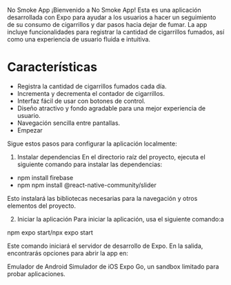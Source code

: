 No Smoke App
¡Bienvenido a No Smoke App! Esta es una aplicación desarrollada con Expo para ayudar a los usuarios a hacer un seguimiento de su consumo de cigarrillos y dar pasos hacia dejar de fumar. La app incluye funcionalidades para registrar la cantidad de cigarrillos fumados, así como una experiencia de usuario fluida e intuitiva.

# Características
- Registra la cantidad de cigarrillos fumados cada día.
- Incrementa y decrementa el contador de cigarrillos.
- Interfaz fácil de usar con botones de control.
- Diseño atractivo y fondo agradable para una mejor experiencia de usuario.
- Navegación sencilla entre pantallas.
- Empezar

Sigue estos pasos para configurar la aplicación localmente:

1. Instalar dependencias
En el directorio raíz del proyecto, ejecuta el siguiente comando para instalar las dependencias:

- npm install firebase
- npm npm install @react-native-community/slider

Esto instalará las bibliotecas necesarias para la navegación y otros elementos del proyecto.

2. Iniciar la aplicación
Para iniciar la aplicación, usa el siguiente comando:a

npm expo start/npx expo start

Este comando iniciará el servidor de desarrollo de Expo. En la salida, encontrarás opciones para abrir la app en:

Emulador de Android
Simulador de iOS
Expo Go, un sandbox limitado para probar aplicaciones.
